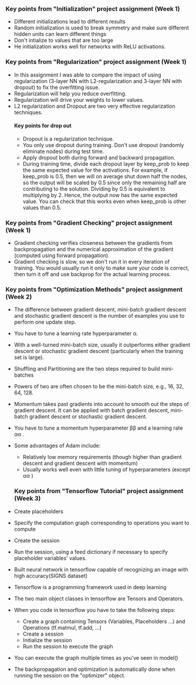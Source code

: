### Key points from "Initialization" project assignment (Week 1)

- Different initializations lead to different results
- Random initialization is used to break symmetry and make sure different hidden units can learn different things
- Don't intialize to values that are too large
- He initialization works well for networks with ReLU activations.

### Key points from "Regularization" project assignment (Week 1)
- In this assignment I was able to compare the impact of using regularization (3-layer NN with L2-regularization and 3-layer NN with dropout) to fix the overfitting issue. 
- Regularization will help you reduce overfitting.
- Regularization will drive your weights to lower values.
- L2 regularization and Dropout are two very effective regularization techniques.
  #### Key points for drop out
  - Dropout is a regularization technique.
  - You only use dropout during training. Don't use dropout (randomly eliminate nodes) during test time.
  - Apply dropout both during forward and backward propagation.
  - During training time, divide each dropout layer by keep_prob to keep the same expected value for the activations. For example, if keep_prob is 0.5, then we will on average shut down half the nodes, so the output will be scaled by 0.5 since only the remaining half are contributing to the solution. Dividing by 0.5 is equivalent to multiplying by 2. Hence, the output now has the same expected value. You can check that this works even when keep_prob is other values than 0.5.


### Key points from "Gradient Checking" project assignment (Week 1)
- Gradient checking verifies closeness between the gradients from backpropagation and the numerical approximation of the gradient (computed using forward propagation).
- Gradient checking is slow, so we don't run it in every iteration of training. You would usually run it only to make sure your code is correct, then turn it off and use backprop for the actual learning process.

### Key points from "Optimization Methods" project assignment (Week 2)
- The difference between gradient descent, mini-batch gradient descent and stochastic gradient descent is the number of examples you use to perform one update step.
- You have to tune a learning rate hyperparameter α.
- With a well-turned mini-batch size, usually it outperforms either gradient descent or stochastic gradient descent (particularly when the training set is large).
- Shuffling and Partitioning are the two steps required to build mini-batches
- Powers of two are often chosen to be the mini-batch size, e.g., 16, 32, 64, 128.
- Momentum takes past gradients into account to smooth out the steps of gradient descent. It can be applied with batch gradient descent, mini-batch gradient descent or stochastic gradient descent.
- You have to tune a momentum hyperparameter  ββ  and a learning rate  αα .
- Some advantages of Adam include:
  - Relatively low memory requirements (though higher than gradient descent and gradient descent with momentum)
  - Usually works well even with little tuning of hyperparameters (except  αα )

  ### Key points from "Tensorflow Tutorial" project assignment (Week 3)
- Create placeholders
- Specify the computation graph corresponding to operations you want to compute
- Create the session
- Run the session, using a feed dictionary if necessary to specify placeholder variables' values.
- Built neural network in tensorflow capable of recognizing an image with high accuracy(SIGNS dataset)
- Tensorflow is a programming framework used in deep learning
- The two main object classes in tensorflow are Tensors and Operators.
- When you code in tensorflow you have to take the following steps:
  - Create a graph containing Tensors (Variables, Placeholders ...) and Operations (tf.matmul, tf.add, ...)
  - Create a session
  - Initialize the session
  - Run the session to execute the graph
- You can execute the graph multiple times as you've seen in model()
- The backpropagation and optimization is automatically done when running the session on the "optimizer" object.